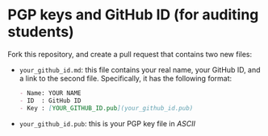 # PGP keys and GitHub ID (for auditing students)

Fork this repository, and create a pull request that contains two new files:
- ```your_github_id.md```: this file contains your real name, your GitHub ID,
  and a link to the second file. Specifically, it has the following format:

    ```markdown
  - Name: YOUR NAME
  - ID  : GitHub ID
  - Key : [YOUR_GITHUB_ID.pub](your_github_id.pub)
    ```
- ```your_github_id.pub```: this is your PGP key file in *ASCII*
